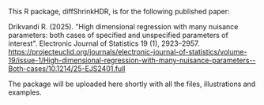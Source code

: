 This R package, diffShrinkHDR, is for the following published paper:

Drikvandi R. (2025). "High dimensional regression with many nuisance parameters: both cases of specified and unspecified parameters of interest". Electronic Journal of Statistics 19 (1), 2923–2957. https://projecteuclid.org/journals/electronic-journal-of-statistics/volume-19/issue-1/High-dimensional-regression-with-many-nuisance-parameters--Both-cases/10.1214/25-EJS2401.full

The package will be uploaded here shortly with all the files, illustrations and examples.
